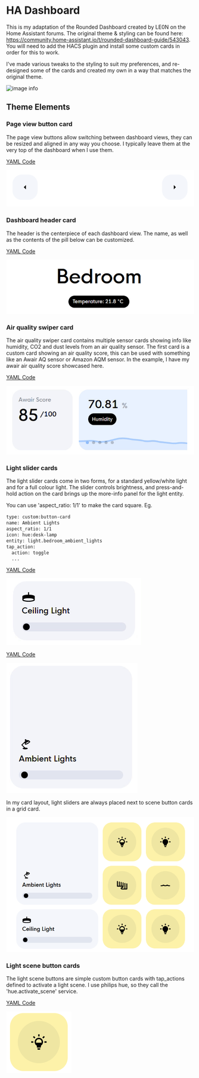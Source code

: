 # HA Dashboard
This is my adaptation of the Rounded Dashboard created by LE0N on the Home Assistant forums. The original theme & styling can be found here: https://community.home-assistant.io/t/rounded-dashboard-guide/543043. You will need to add the HACS plugin and install some custom cards in order for this to work.

I've made various tweaks to the styling to suit my preferences, and re-designed some of the cards and created my own in a way that matches the original theme.

![image info](images/dashboard-overview.gif)

## Theme Elements

### Page view button card 
The page view buttons allow switching between dashboard views, they can be resized and aligned in any way you choose. I typically leave them at the very top of the dashboard when I use them.

[YAML Code](/page-view-buttons.yaml)

![image info](images/page-view-buttons.png)

### Dashboard header card
The header is the centerpiece of each dashboard view. The name, as well as the contents of the pill below can be customized.

[YAML Code](/dashboard-header.yaml)

![image info](images/dashboard-header.png)

### Air quality swiper card
The air quality swiper card contains multiple sensor cards showing info like humidity, CO2 and dust levels from an air quality sensor. The first card is a custom card showing an air quality score, this can be used with something like an Awair AQ sensor or Amazon AQM sensor. In the example, I have my awair air quality score showcased here.

[YAML Code](/air-quality-swiper.yaml)

![image info](images/air-quality-swiper.gif)

### Light slider cards
The light slider cards come in two forms, for a standard yellow/white light and for a full colour light. The slider controls brightness, and press-and-hold action on the card brings up the more-info panel for the light entity.

You can use 'aspect_ratio: 1/1' to make the card square. Eg.
```
type: custom:button-card
name: Ambient Lights
aspect_ratio: 1/1
icon: hue:desk-lamp
entity: light.bedroom_ambient_lights
tap_action:
  action: toggle
  ...
```

[YAML Code](/light-card-normal.yaml)

![image info](images/light-card-normal.gif)


[YAML Code](/light-card-colour.yaml)

![image info](images/light-card-colour.gif)

In my card layout, light sliders are always placed next to scene button cards in a grid card.

![image info](images/light-overview.png)

### Light scene button cards
The light scene buttons are simple custom button cards with tap_actions defined to activate a light scene. I use philips hue, so they call the 'hue.activate_scene' service.

[YAML Code](/lighting-scene-button.yaml)

![image info](images/lighting-scene-button.png)